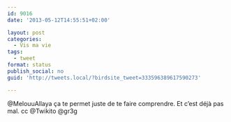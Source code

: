```yaml
---
id: 9016
date: '2013-05-12T14:55:51+02:00'

layout: post
categories:
  - Vis ma vie
tags:
  - tweet
format: status
publish_social: no
guid: 'http://tweets.local/?birdsite_tweet=333596389617590273'

---
```


@MelouuAllaya ça te permet juste de te faire comprendre. Et c’est déjà pas mal. cc @Twikito @gr3g